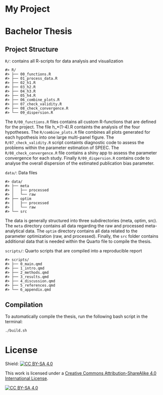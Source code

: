 # My Project


# Bachelor Thesis

## Project Structure

`R/`: contains all R-scripts for data analysis and visualization

    #> R/
    #> ├── 00_functions.R
    #> ├── 01_process_data.R
    #> ├── 02_h1.R
    #> ├── 03_h2.R
    #> ├── 04_h3.R
    #> ├── 05_h4.R
    #> ├── 06_combine_plots.R
    #> ├── 07_check_validity.R
    #> ├── 08_check_convergence.R
    #> └── 09_dispersion.R

The `R/00_functions.R` files contains all custom R-functions that are
defined for the project. The file h\_\*(1-4).R containts the analysis of
the four hypotheses. The `R/combine_plots.R` file combines all plots
generated for each hypothesis into one large multi-panel figure. The
`R/07_check_validity.R` script containts diagnostic code to assess the
problems within the parameter estimation of SPEEC. The
`R/08_check_convergence.R` file contains a shiny app to assess the
parameter convergence for each study. Finally `R/09_dispersion.R`
contains code to analyse the overall dispersion of the estimated
publication bias parameter.

`data/`: Data files

    #> data/
    #> ├── meta
    #> │   ├── processed
    #> │   └── raw
    #> ├── optim
    #> │   ├── processed
    #> │   └── raw
    #> └── src

The data is generally structured into three subdirectories (meta, optim,
src). The `meta` directory contains all data regarding the raw and
processed meta-analytical data. The `optim` directory contains all data
related to the parameter optimization (raw, and processed). Finally, the
`src` folder contains additional data that is needed within the Quarto
file to compile the thesis.

`scripts/`: Quarto scripts that are compiled into a reproducible report

    #> scripts/
    #> ├── 0_main.qmd
    #> ├── 1_intro.qmd
    #> ├── 2_methods.qmd
    #> ├── 3_results.qmd
    #> ├── 4_discussion.qmd
    #> ├── 5_references.qmd
    #> └── 6_appendix.qmd

## Compilation

To automatically compile the thesis, run the following bash script in
the terminal:

``` bash
./build.sh
```

# License

Shield: [![CC BY-SA
4.0](https://img.shields.io/badge/License-CC%20BY--SA%204.0-lightgrey.svg)](http://creativecommons.org/licenses/by-sa/4.0/)

This work is licensed under a [Creative Commons Attribution-ShareAlike
4.0 International
License](http://creativecommons.org/licenses/by-sa/4.0/).

[![CC BY-SA
4.0](https://licensebuttons.net/l/by-sa/4.0/88x31.png)](http://creativecommons.org/licenses/by-sa/4.0/)
